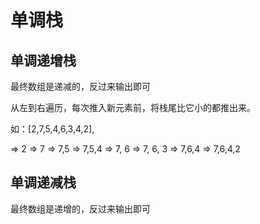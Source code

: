 # 单调栈

## 单调递增栈

最终数组是递减的，反过来输出即可

从左到右遍历，每次推入新元素前，将栈尾比它小的都推出来。

如：[2,7,5,4,6,3,4,2],

=> 2 => 7 => 7,5 => 7,5,4 => 7, 6 => 7, 6, 3 => 7,6,4 => 7,6,4,2

## 单调递减栈

最终数组是递增的，反过来输出即可